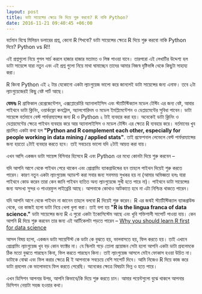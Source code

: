 ```yaml
---
layout: post
title: ডাটা সায়েন্সের ক্ষেত্রে কি দিয়ে শুরু করবো? R নাকি Python?
date: 2016-11-21 09:40:45 +06:00
---
```


বর্তমান বিশ্বে মিলিয়ন ডলারের প্রশ্ন, কেনো R শিখবো? ডাটা সায়েন্সের ক্ষেত্রে R দিয়ে শুরু করবো নাকি Python দিয়ে? Python vs R!!

এই প্রশ্নগুলো নিয়ে গুগল সার্চ করলে হাজার হাজার মতামত ও লিঙ্ক পাওয়া যাবে। তারপরো এই লেখাটির উদ্দেশ্য হল ডাটা সায়েন্সে যারা নতুন এবং এই প্রশ্ন গুলো নিয়ে মাথা ঘামাচ্ছেন তাদের আমার নিজস্ব দৃষ্টিভঙ্গি থেকে কিছুটা সাহায্য করা।

R কিংবা Python এই ২ টার যেকোনো একটা ল্যাংগুয়েজ ভালো করে জানলেই ডাটা সায়েন্সের জন্য এনাফ।
তবে ২টা ল্যাংগুয়েজেরই কিছু বেষ্ট পার্ট আছে।

**যেমনঃ** R গ্রাফিকাল রেপ্রেজেন্টেশন, এক্সপ্লোরেটরি অ্যানালাইসিস এবং স্ট্যাটিস্টিক্যাল মডেল টেস্টিং এর জন্য বেষ্ট, আবার পাইথনে ডাটা ক্লিনিং, ওয়ার্কফ্লো কনট্রোল, অ্যালগোরিদম ও মডেল ইমপ্লিমেন্টেশন ও ডেপ্লয়মেন্টের সুবিধা পাবেন।
ডাটা সায়েন্সে বর্তমানে বেস্ট পার্ফরম্যান্সের জন্য R ও Python ২ টাই ব্যবহার করা হয়। অনেকেই ডাটা ক্লিনিং ও ডেপ্লয়মেন্টের ক্ষেত্রে পাইথন ব্যবহার করে আর অ্যানালাইসিস ও মডেল টেস্টিং এর ক্ষেত্রে R ব্যবহার করে। বর্তমানের খুব প্রচলিত একটা কথা হল **"Python and R complement each other, especially for people working in data mining / applied stats"**. তাই প্রফেশনাল লেভেলে বেস্ট পার্ফরম্যান্সের জন্য হয়তো ২টাই ব্যবহার করতে হবে। তাই সবচেয়ে ভালো যদি ২টাই আয়ত্ত করা যায়।

এখন আসি একজন ডাটা সায়েন্স বিগিনার হিসেবে R এবং Python এর মধ্যে কোনটা দিয়ে শুরু করবেন –

যদি আপনি আগে থেকে পাইথন পেরে থাকেন এবং প্রোগ্রামিং ব্যাকগ্রাউন্ডের হন তাহলে পাইথন দিয়েই শুরু করতে পারেন। কারণ নতুন একটা ল্যাংগুয়েজ অ্যাডপ্ট করা সবার জন্য সবসময় সুখকর হয় না (আমার অভিজ্ঞতা হলঃ যারা পাইথনে কোড করেন তারা কেন জানি পাইথন ব্যতিত অন্য ল্যাংগুয়েজে সুখী হতে পারে না)। পাইথনে ডাটা সায়েন্সের জন্য অসংখ্য সুন্দর ও পাওারফুল লাইব্রেরি আছে। আপনাকে কোথাও আটকাতে হবে না এটা নিশ্চিন্ত থাকতে পারেন।

যদি আপনি আগে থেকে পাইথন না জানেন তাহলে বলবো R দিয়েই শুরু করেন। R এর জন্মই স্ট্যাটিস্টিক্যাল ব্যাকগ্রাউন্ড থেকে, ওর কাজই হলো ডাটা নিয়ে খেলা ধুলা করা। তাই বলা হয় **"R is the lingua franca of data science."** ডাটা সায়েন্সের জন্য R এ পুরো একটা ইকোসিস্টেম আছে এবং খুবি শক্তিশালী সাপোর্ট পাওয়া যায়। কেন আপনি R দিয়ে শুরু করবেন তার জন্য এই আর্টিকেলটা পড়তে পারেন – [Why you should learn R first for data science](https://www.r-bloggers.com/why-you-should-learn-r-first-for-data-science/)

আসল বিষয় হলো, একজন ডাটা সায়েন্টিস্ট কে ডাটা কে বুঝতে হয়, ভালবাসতে হয়, ফিল করতে হয়। তাই এখানে প্রোগ্রামিং ল্যাংগুয়েজ খুব বড় কোন ফ্যাক্টর না। যে স্কিলটা গড়ে তোলা প্রয়োজন সেটা হলো আপনি একটা ডাটা প্রবলেমকে ঠিক মতো বুঝতে পারছেন কিনা, ফিল করতে পারছেন কিনা। তাই ল্যাংগুয়েজ আসলে মেইন ফোকাস হওয়া উচিত না।
ডাটাকে বোঝা এবং ফিল করার ক্ষেত্রে R ই আপনাকে সবচেয়ে বেশি সাপোর্ট দিবে। আমি নিজেও R দিয়ে কাজ করে ডাটা প্রবলেম কে ভালোভাবে ফিল করতে পেরেছি। অনেকের ক্ষেত্রে বিষয়টা ভিন্ন ও হতে পারে।

এখন ডিসিশন আপনার উপর, আপনি কিভাবে/কি দিয়ে শুরু করতে চান। আমার পয়েন্টগুলো বুঝে থাকলে আপনার ডিসিশন নেয়াটা সহজ হওয়ার কথা।
